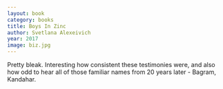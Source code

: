 ```yaml
---
layout: book
category: books
title: Boys In Zinc
author: Svetlana Alexeivich
year: 2017
image: biz.jpg
---
```

Pretty bleak.  Interesting how consistent these testimonies were, and also how odd to hear all of those familiar names from 20 years later - Bagram, Kandahar.
